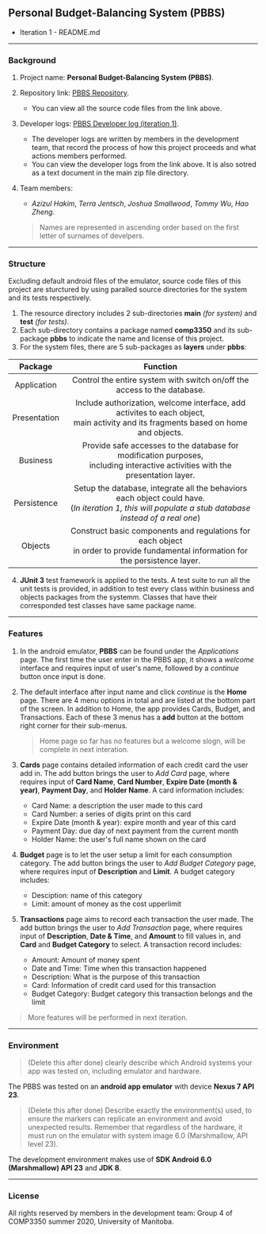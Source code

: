 ## Personal Budget-Balancing System (PBBS)

* Iteration 1 - README.md

---

### Background

1. Project name: **Personal Budget-Balancing System (PBBS)**.
2. Repository link: [PBBS Repository](https://github.com/tommyvct/FigureHub_3350).
	* You can view all the source code files from the link above.
3. Developer logs: [PBBS Developer log (iteration 1)](https://github.com/tommyvct/FigureHub_3350/projects/2).
	* The developer logs are written by members in the development team, that record the process of how this project proceeds and what actions members performed.
	* You can view the developer logs from the link above. It is also sotred as a text document in the main zip file directory.

4. Team members:
	* *Azizul Hakim*,	*Terra Jentsch*,	*Joshua Smallwood*,	*Tommy Wu*,	*Hao Zheng*.
	>Names are represented in ascending order based on the first letter of surnames of develpers.

---

### Structure

Excluding default android files of the emulator, source code files of this project are sturctured by using paralled source directories for the system and its tests respectively.

1. The resource directory includes 2 sub-directories **main** *(for system)* and **test** *(for tests)*.
2. Each sub-directory contains a package named **comp3350** and its sub-package **pbbs** to indicate the name and license of this project.
3. For the system files, there are 5 sub-packages as **layers** under **pbbs**:

|Package|Function|
|:-:|:-:|
|Application|Control the entire system with switch on/off the access to the database.|
|Presentation|Include authorization, welcome interface, add activites to each object,<br/>main activity and its fragments based on home and objects.|
|Business|Provide safe accesses to the database for modification purposes,<br/>including interactive activities with the presentation layer.|
|Persistence|Setup the database, integrate all the behaviors each object could have.<br/>(*In iteration 1, this will populate a stub database instead of a real one*)|
|Objects|Construct basic components and regulations for each object<br/>in order to provide fundamental information for the persistence layer.|

4.  **JUnit 3** test framework is applied to the tests. A test suite to run all the unit tests is provided, in addition to test every class within business and objects packages from the systemm. Classes that have their corresponded test classes have same package name.

---

### Features

1. In the android emulator, **PBBS** can be found under the *Applications* page. The first time the user enter in the PBBS app, it shows a *welcome* interface and requires input of user's name, followed by a *continue* button once input is done.

2. The default interface after input name and click *continue* is the **Home** page. There are 4 menu options in total and are listed at the bottom part of the screen. In addition to Home, the app provides Cards, Budget, and Transactions. Each of these 3 menus has a **add** button at the bottom right corner for their sub-menus.
	>Home page so far has no features but a welcome slogn, will be complete in next interation.

3. **Cards** page contains detailed information of each credit card the user add in. The add button brings the user to *Add Card* page, where requires input of **Card Name**, **Card Number**, **Expire Date (month & year)**, **Payment Day**, and **Holder Name**. A card information includes:
	* Card Name: a description the user made to this card
	* Card Number: a series of digits print on this card
	* Expire Date (month & year): expire month and year of this card
	* Payment Day: due day of next payment from the current month
	* Holder Name: the user's full name shown on the card

4. **Budget** page is to let the user setup a limit for each consumption category. The add button brings the user to *Add Budget Category* page, where requires input of **Description** and **Limit**. A budget category includes:
	* Desciption: name of this category
	* Limit: amount of money as the cost upperlimit

5. **Transactions** page aims to record each transaction the user made. The add button brings the user to *Add Transaction* page, where requires input of **Description**, **Date & Time**, and **Amount** to fill values in, and **Card** and **Budget Category** to select. A transaction record includes:
	* Amount: Amount of money spent
	* Date and Time: Time when this transaction happened
	* Description: What is the purpose of this transaction
	* Card: Information of credit card used for this transaction
	* Budget Category: Budget category this transaction belongs and the limit

>More features will be performed in next iteration.

---

### Environment
>(Delete this after done) clearly describe which Android systems your app was tested on, including emulator and hardware.

The PBBS was tested on an **android app emulator** with device **Nexus 7 API 23**.

>(Delete this after done) Describe exactly the environment(s) used, to ensure the markers can replicate an environment and avoid unexpected results. Remember that regardless of the hardware, it must run on the emulator with system image 6.0 (Marshmallow, API level 23).

The development environment makes use of **SDK Android 6.0 (Marshmallow) API 23** and **JDK 8**.

---

### License

All rights reserved by members in the development team: Group 4 of COMP3350 summer 2020, University of Manitoba.

